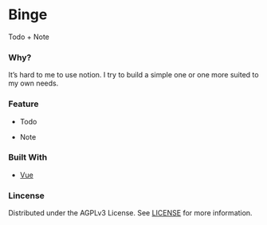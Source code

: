 Binge
===

Todo + Note

### Why?

It’s hard to me to use notion. I try to build a simple one or one more suited to my own needs.

### Feature

- Todo

- Note

### Built With

- [Vue](https://vuejs.org)

### Lincense

Distributed under the AGPLv3 License. See [LICENSE](LICENSE) for more information.
